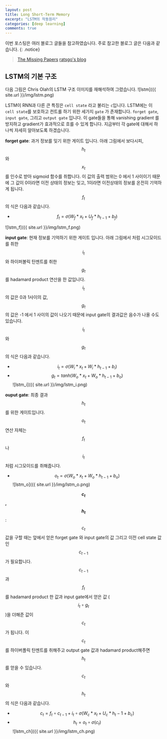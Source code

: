 ```yaml
---
layout: post
title: Long Short-Term Memory
excerpt: "LSTM의 작동원리"
categories: [deep learning]
comments: true
---
```


이번 포스팅은 여러 블로그 글들을 참고하였습니다. 주로 참고한 블로그 글은 다음과 같습니다.
{: .notice}

 > [The Missing Papers](http://docs.likejazz.com/lstm/)
 > [ratsgo's blog](https://ratsgo.github.io/natural%20language%20processing/2017/03/09/rnnlstm/)
 
 
## LSTM의 기본 구조
다음 그림은 Chris Olah의 LSTM 구조 이미지를 재해석하여 그렸습니다. 
![lstm]({{ site.url }}/img/lstm.png)

LSTM이 RNN과 다른 큰 특징은 `cell state` 라고 불리는 `c`입니다. LSTM에는 이 `cell state`를 보호하고 컨트롤 하기 위한 세가지 `gate` 가 존재합니다. `forget gate`, `input gate`, 그리고 `output gate` 입니다. 이 gate들을 통해 vanishing gradient 를 방지하고 gradient가 효과적으로 흐를 수 있게 합니다. 지금부터 각 gate에 대해서 하나씩 자세히 알아보도록 하겠습니다.

**forget gate**: 과거 정보를 잊기 위한 게이트 입니다. 아래 그림에서 보다시피, $$h_{t}$$와 $$x_t$$ 를 인수로 받아 sigmoid 함수를 취합니다. 이 값의 출력 범위는 0 에서 1 사이이기 때문에 그 값이 0이라면 이전 상태의 정보는 잊고, 1이라면 이전상태의 정보를 온전히 기억하게 됩니다. $$f_t$$ 의 식은 다음과 같습니다. 
* $$f_{t} = \sigma (W_{f}*x_{t} +U_{f}*{h_{t-1}} + b_{f} )  $$

![lstm_f]({{ site.url }}/img/lstm_f.png)

**input gate**: 현재 정보를 기억하기 위한 게이트 입니다. 아래 그림에서 처럼 시그모이드를 취한 $$i_t$$와 하이퍼볼릭 탄젠트를 취한 $$g_t$$를 hadamard product 연산을 한 값입니다. $$i_t$$ 의 값은 0과 1사이의 값, $$g_t$$의 값은 -1 에서 1 사이의 값이 나오기 때문에 input gate의 결과값은 음수가 나올 수도 있습니다. $$i_t$$ 와 $$g_t$$ 의 식은 다음과 같습니다.
* $$i_{t} = \sigma (W_{i}*x_{t} +W_{i}*{h_{t-1}} + b_{i} )  $$
* $$g_{t} = tanh (W_{o}*x_{t} +W_{o}*{h_{t-1}} + b_{o} )  $$
![lstm_i]({{ site.url }}/img/lstm_i.png)

**ouput gate**: 최종 결과 $$h_t$$ 를 위한 게이트입니다. $$o_t$$ 연산 자체는 $$f_t$$나 $$i_t$$ 처럼 시그모이드를 취해줍니다.
* $$o_{t} = \sigma (W_{o}*x_{t} +W_{o}*{h_{t-1}} + b_{o} )  $$
![lstm_o]({{ site.url }}/img/lstm_o.png)

**$$c_t$$, $$h_t$$** : $$c_t$$값을 구할 때는 앞에서 얻은 forget gate 와 input gate의 값 그리고 이전 cell state 값인 $$c_{t-1}$$가 필요합니다. $$c_{t-1}$$과 $$f_t$$ 를 hadamard product 한 값과 input gate에서 얻은 값 ($$i_t \circ g_t$$)을 더해준 값이 $$c_t$$가 됩니다. 이 $$c_t$$를 하이버폴릭 탄젠트를 취해주고 output gate 값과 hadamard product해주면 $$h_t$$를 얻을 수 있습니다. $$c_t$$와 $$h_t$$의 식은 다음과 같습니다. 
* $$c_t = f_t \circ c_{t-1} + i_t \circ \sigma (W_c* x_t + U_c * h_t-1 + b_c ) $$
* $$h_t = o_t \circ \sigma (c_t) $$
![lstm_ch]({{ site.url }}/img/lstm_ch.png)
